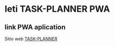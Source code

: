 # Ieti TASK-PLANNER PWA
## link PWA aplication 
  Sitio web  [TASK-PLANNER](https://ieti-task-planner.firebaseapp.com/)
